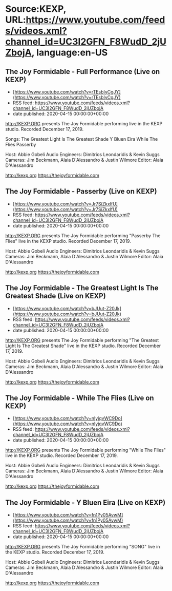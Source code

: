 # Source:KEXP, URL:https://www.youtube.com/feeds/videos.xml?channel_id=UC3I2GFN_F8WudD_2jUZbojA, language:en-US

## The Joy Formidable - Full Performance (Live on KEXP)
 - [https://www.youtube.com/watch?v=rTEsbIyCgJY](https://www.youtube.com/watch?v=rTEsbIyCgJY)
 - RSS feed: https://www.youtube.com/feeds/videos.xml?channel_id=UC3I2GFN_F8WudD_2jUZbojA
 - date published: 2020-04-15 00:00:00+00:00

http://KEXP.ORG presents The Joy Formidable performing live in the KEXP studio. Recorded December 17, 2019.

Songs:
The Greatest Light Is The Greatest Shade
Y Bluen Eira
While The Flies
Passerby

Host: Abbie Gobeli
Audio Engineers: Dimitrios Leondaridis & Kevin Suggs
Cameras: Jim Beckmann, Alaia D'Alessandro & Justin Wilmore
Editor: Alaia D'Alessandro

http://kexp.org
https://thejoyformidable.com

## The Joy Formidable - Passerby (Live on KEXP)
 - [https://www.youtube.com/watch?v=Jr7SiZkxlfU](https://www.youtube.com/watch?v=Jr7SiZkxlfU)
 - RSS feed: https://www.youtube.com/feeds/videos.xml?channel_id=UC3I2GFN_F8WudD_2jUZbojA
 - date published: 2020-04-15 00:00:00+00:00

http://KEXP.ORG presents The Joy Formidable performing "Passerby The Flies" live in the KEXP studio. Recorded December 17, 2019.

Host: Abbie Gobeli
Audio Engineers: Dimitrios Leondaridis & Kevin Suggs
Cameras: Jim Beckmann, Alaia D'Alessandro & Justin Wilmore
Editor: Alaia D'Alessandro

http://kexp.org
https://thejoyformidable.com

## The Joy Formidable - The Greatest Light Is The Greatest Shade (Live on KEXP)
 - [https://www.youtube.com/watch?v=bJUut-Z20Jk](https://www.youtube.com/watch?v=bJUut-Z20Jk)
 - RSS feed: https://www.youtube.com/feeds/videos.xml?channel_id=UC3I2GFN_F8WudD_2jUZbojA
 - date published: 2020-04-15 00:00:00+00:00

http://KEXP.ORG presents The Joy Formidable performing "The Greatest Light Is The Greatest Shade" live in the KEXP studio. Recorded December 17, 2019.

Host: Abbie Gobeli
Audio Engineers: Dimitrios Leondaridis & Kevin Suggs
Cameras: Jim Beckmann, Alaia D'Alessandro & Justin Wilmore
Editor: Alaia D'Alessandro

http://kexp.org
https://thejoyformidable.com

## The Joy Formidable - While The Flies (Live on KEXP)
 - [https://www.youtube.com/watch?v=nIyjqvWC9Do](https://www.youtube.com/watch?v=nIyjqvWC9Do)
 - RSS feed: https://www.youtube.com/feeds/videos.xml?channel_id=UC3I2GFN_F8WudD_2jUZbojA
 - date published: 2020-04-15 00:00:00+00:00

http://KEXP.ORG presents The Joy Formidable performing "While The Flies" live in the KEXP studio. Recorded December 17, 2019.

Host: Abbie Gobeli
Audio Engineers: Dimitrios Leondaridis & Kevin Suggs
Cameras: Jim Beckmann, Alaia D'Alessandro & Justin Wilmore
Editor: Alaia D'Alessandro

http://kexp.org
https://thejoyformidable.com

## The Joy Formidable - Y Bluen Eira (Live on KEXP)
 - [https://www.youtube.com/watch?v=fn1Py05AvwM](https://www.youtube.com/watch?v=fn1Py05AvwM)
 - RSS feed: https://www.youtube.com/feeds/videos.xml?channel_id=UC3I2GFN_F8WudD_2jUZbojA
 - date published: 2020-04-15 00:00:00+00:00

http://KEXP.ORG presents The Joy Formidable performing "SONG" live in the KEXP studio. Recorded December 17, 2019.

Host: Abbie Gobeli
Audio Engineers: Dimitrios Leondaridis & Kevin Suggs
Cameras: Jim Beckmann, Alaia D'Alessandro & Justin Wilmore
Editor: Alaia D'Alessandro

http://kexp.org
https://thejoyformidable.com

